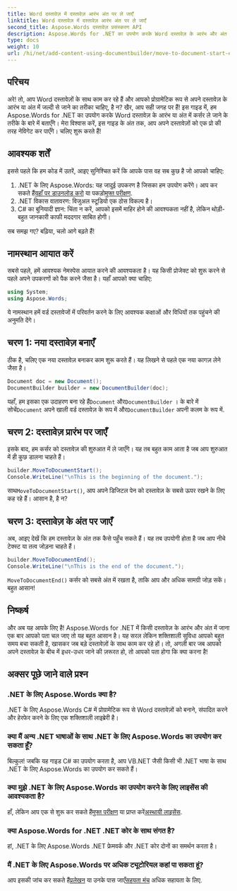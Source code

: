 ```yaml
---
title: Word दस्तावेज़ में दस्तावेज़ आरंभ अंत पर ले जाएँ
linktitle: Word दस्तावेज़ में दस्तावेज़ आरंभ अंत पर ले जाएँ
second_title: Aspose.Words दस्तावेज़ प्रसंस्करण API
description: Aspose.Words for .NET का उपयोग करके Word दस्तावेज़ के आरंभ और अंत में कर्सर ले जाना सीखें। चरण-दर-चरण निर्देशों और उदाहरणों के साथ एक व्यापक मार्गदर्शिका।
type: docs
weight: 10
url: /hi/net/add-content-using-documentbuilder/move-to-document-start-end/
---
```

## परिचय

अरे! तो, आप Word दस्तावेज़ों के साथ काम कर रहे हैं और आपको प्रोग्रामेटिक रूप से अपने दस्तावेज़ के आरंभ या अंत में जल्दी से जाने का तरीका चाहिए, है न? खैर, आप सही जगह पर हैं! इस गाइड में, हम Aspose.Words for .NET का उपयोग करके Word दस्तावेज़ के आरंभ या अंत में कर्सर ले जाने के तरीके के बारे में बताएँगे। मेरा विश्वास करें, इस गाइड के अंत तक, आप अपने दस्तावेज़ों को एक प्रो की तरह नेविगेट कर पाएँगे। चलिए शुरू करते हैं!

## आवश्यक शर्तें

इससे पहले कि हम कोड में उतरें, आइए सुनिश्चित करें कि आपके पास वह सब कुछ है जो आपको चाहिए:

1.  .NET के लिए Aspose.Words: यह जादुई उपकरण है जिसका हम उपयोग करेंगे। आप कर सकते हैं[यहाँ पर डाउनलोड करो](https://releases.aspose.com/words/net/) या पकड़ो[मुफ्त परीक्षण](https://releases.aspose.com/).
2. .NET विकास वातावरण: विजुअल स्टूडियो एक ठोस विकल्प है।
3. C# का बुनियादी ज्ञान: चिंता न करें, आपको इसमें माहिर होने की आवश्यकता नहीं है, लेकिन थोड़ी-बहुत जानकारी काफी मददगार साबित होगी।

सब समझ गए? बढ़िया, चलो आगे बढ़ते हैं!

## नामस्थान आयात करें

सबसे पहले, हमें आवश्यक नेमस्पेस आयात करने की आवश्यकता है। यह किसी प्रोजेक्ट को शुरू करने से पहले अपने उपकरणों को पैक करने जैसा है। यहाँ आपको क्या चाहिए:

```csharp
using System;
using Aspose.Words;
```

ये नामस्थान हमें वर्ड दस्तावेजों में परिवर्तन करने के लिए आवश्यक कक्षाओं और विधियों तक पहुंचने की अनुमति देंगे।

## चरण 1: नया दस्तावेज़ बनाएँ

ठीक है, चलिए एक नया दस्तावेज़ बनाकर काम शुरू करते हैं। यह लिखने से पहले एक नया कागज़ लेने जैसा है।

```csharp
Document doc = new Document();
DocumentBuilder builder = new DocumentBuilder(doc);
```

 यहाँ, हम इसका एक उदाहरण बना रहे हैं`Document` और`DocumentBuilder` । के बारे में सोचें`Document` अपने खाली वर्ड दस्तावेज़ के रूप में और`DocumentBuilder` अपनी कलम के रूप में.

## चरण 2: दस्तावेज़ प्रारंभ पर जाएँ

इसके बाद, हम कर्सर को दस्तावेज़ की शुरुआत में ले जाएँगे। यह तब बहुत काम आता है जब आप शुरुआत में ही कुछ डालना चाहते हैं।

```csharp
builder.MoveToDocumentStart();
Console.WriteLine("\nThis is the beginning of the document.");
```

 साथ`MoveToDocumentStart()`, आप अपने डिजिटल पेन को दस्तावेज़ के सबसे ऊपर रखने के लिए कह रहे हैं। आसान है, है न?

## चरण 3: दस्तावेज़ के अंत पर जाएँ

अब, आइए देखें कि हम दस्तावेज़ के अंत तक कैसे पहुँच सकते हैं। यह तब उपयोगी होता है जब आप नीचे टेक्स्ट या तत्व जोड़ना चाहते हैं।

```csharp
builder.MoveToDocumentEnd();
Console.WriteLine("\nThis is the end of the document.");
```

`MoveToDocumentEnd()` कर्सर को सबसे अंत में रखता है, ताकि आप और अधिक सामग्री जोड़ सकें। बहुत आसान!

## निष्कर्ष

और अब यह आपके लिए है! Aspose.Words for .NET में किसी दस्तावेज़ के आरंभ और अंत में जाना एक बार आपको पता चल जाए तो यह बहुत आसान है। यह सरल लेकिन शक्तिशाली सुविधा आपको बहुत समय बचा सकती है, खासकर जब बड़े दस्तावेज़ों के साथ काम कर रहे हों। तो, अगली बार जब आपको अपने दस्तावेज़ के बीच में इधर-उधर जाने की ज़रूरत हो, तो आपको पता होगा कि क्या करना है!

## अक्सर पूछे जाने वाले प्रश्न

### .NET के लिए Aspose.Words क्या है?  
.NET के लिए Aspose.Words C# में प्रोग्रामेटिक रूप से Word दस्तावेज़ों को बनाने, संपादित करने और हेरफेर करने के लिए एक शक्तिशाली लाइब्रेरी है।

### क्या मैं अन्य .NET भाषाओं के साथ .NET के लिए Aspose.Words का उपयोग कर सकता हूँ?  
बिल्कुल! जबकि यह गाइड C# का उपयोग करता है, आप VB.NET जैसी किसी भी .NET भाषा के साथ .NET के लिए Aspose.Words का उपयोग कर सकते हैं।

### क्या मुझे .NET के लिए Aspose.Words का उपयोग करने के लिए लाइसेंस की आवश्यकता है?  
 हाँ, लेकिन आप एक से शुरू कर सकते हैं[मुफ्त परीक्षण](https://releases.aspose.com/) या प्राप्त करें[अस्थायी लाइसेंस](https://purchase.aspose.com/temporary-license/).

### क्या Aspose.Words for .NET .NET कोर के साथ संगत है?  
हां, .NET के लिए Aspose.Words .NET फ्रेमवर्क और .NET कोर दोनों का समर्थन करता है।

### मैं .NET के लिए Aspose.Words पर अधिक ट्यूटोरियल कहां पा सकता हूं?  
आप इसकी जांच कर सकते हैं[प्रलेखन](https://reference.aspose.com/words/net/) या उनके पास जाएँ[सहयता मंच](https://forum.aspose.com/c/words/8) अधिक सहायता के लिए.
